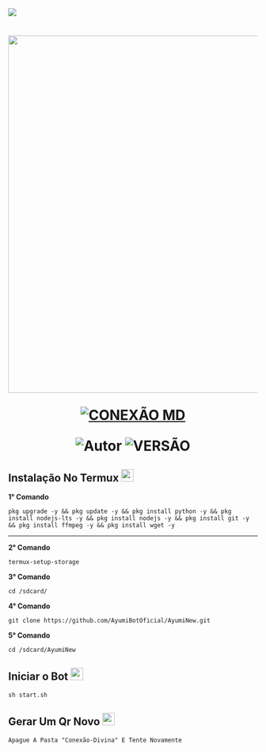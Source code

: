 <img src="https://readme-typing-svg.herokuapp.com/?font=mono&size=30&duration=4000&color=FF0000&center=falso&vCenter=falso&lines=AYUMI-BOT+V1.0;MELHOR+BOT+DO+MOMENTO;600+COMANDOS">      

<h1 align="center">
<p>
<img src= "https://telegra.ph/file/55f28886c57ee6e65682e.jpg" AYUMI BOT" width="720">
</p>

<p align="center">
<a href="#"><img title="CONEXÃO MD" src="https://img.shields.io/badge/CONEXÃO MD-blue?&style=for-the-badge"></a>
</p>

<p align="center">
<img title="Autor" src="https://img.shields.io/badge/CRIADOR-LUKAS-orange.svg?style=for-the-badge&logo=github"></a>
<img title="VERSÃO" src="https://img.shields.io/badge/VERSÃO-1.0.0-orange.svg?style=for-the-badge&logo=github"></a>
</p>

## Instalação No Termux <img src="https://user-images.githubusercontent.com/108157095/182052725-6568419a-6a9f-490a-85ea-90b94af694fe.png" height="25px">
**1° Comando**
```
pkg upgrade -y && pkg update -y && pkg install python -y && pkg install nodejs-lts -y && pkg install nodejs -y && pkg install git -y && pkg install ffmpeg -y && pkg install wget -y
```
---------------------------

**2° Comando**
```
termux-setup-storage
```
**3° Comando**
```
cd /sdcard/
```
**4° Comando**
```
git clone https://github.com/AyumiBotOficial/AyumiNew.git
```
**5° Comando**
```
cd /sdcard/AyumiNew
```

## Iniciar o Bot  <img src="https://user-images.githubusercontent.com/108157095/182053901-78e4a217-51ba-42a3-8ec5-38ed978ad752.png" height="25px">
```
sh start.sh
```

## Gerar Um Qr Novo  <img src="https://user-images.githubusercontent.com/108157095/182053978-d1a08952-4625-4e3f-b469-c8ebe4f22ac8.png" height="25px">
```
Apague A Pasta "Conexão-Divina" E Tente Novamente 
```

